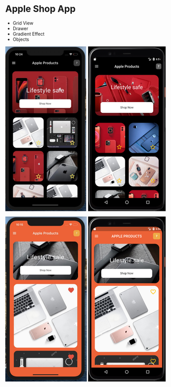 # Apple Shop App


- Grid View
- Drawer
- Gradient Effect
- Objects

![This is an image](assets/readme/img.png)

![This is an image](assets/readme/img_1.png)